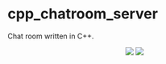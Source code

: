 # cpp_chatroom_server
Chat room written in C++.

<p align="center">
<a href="#platform" alt="platform"><img src="https://img.shields.io/badge/platform-Ubuntu_18.04-brightgreen" /></a>
<a href="#gcc" alt="gcc"><img src="https://img.shields.io/badge/gcc-13.1.0-brightgreen" /></a>
